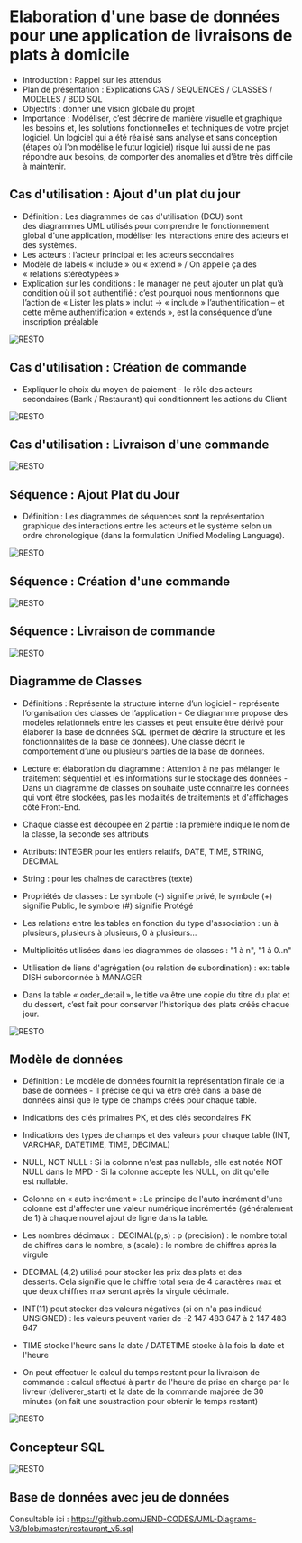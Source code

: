# Elaboration d'une base de données pour une application de livraisons de plats à domicile

- Introduction : Rappel sur les attendus
- Plan de présentation : Explications CAS / SEQUENCES / CLASSES / MODELES / BDD SQL
- Objectifs : donner une vision globale du projet
- Importance : Modéliser, c’est décrire de manière visuelle et graphique les besoins et, les solutions fonctionnelles et techniques de votre projet logiciel. Un logiciel qui a été réalisé sans analyse et sans conception (étapes où l’on modélise le futur logiciel) risque lui aussi de ne pas répondre aux besoins, de comporter des anomalies et d’être très difficile à maintenir.

## Cas d'utilisation : Ajout d'un plat du jour

- Définition : Les diagrammes de cas d'utilisation (DCU) sont des diagrammes UML utilisés pour comprendre le fonctionnement global d'une application, modéliser les interactions entre des acteurs et des systèmes.
- Les acteurs : l’acteur principal et les acteurs secondaires
- Modèle de labels « include » ou « extend » / On appelle ça des « relations stéréotypées » 
- Explication sur les conditions : le manager ne peut ajouter un plat qu’à condition où il soit authentifié : c’est pourquoi nous mentionnons que l’action de « Lister les plats » inclut -> « include » l’authentification – et cette même authentification « extends », est la conséquence d’une inscription préalable

![RESTO](https://raw.githubusercontent.com/JEND-CODES/UML-Diagrams-V3/master/Diagramme_Ajout_Plat_Jour_V4.png)

## Cas d'utilisation : Création de commande

- Expliquer le choix du moyen de paiement - le rôle des acteurs secondaires (Bank / Restaurant) qui conditionnent les actions du Client

![RESTO](https://raw.githubusercontent.com/JEND-CODES/UML-Diagrams-V3/master/Diagramme_Cr%C3%A9ation_Commande_V4.png)

## Cas d'utilisation : Livraison d'une commande

![RESTO](https://raw.githubusercontent.com/JEND-CODES/UML-Diagrams-V3/master/Diagramme_Livraison_Commande_V5.png)

## Séquence : Ajout Plat du Jour

- Définition : Les diagrammes de séquences sont la représentation graphique des interactions entre les acteurs et le système selon un ordre chronologique (dans la formulation Unified Modeling Language).

![RESTO](https://raw.githubusercontent.com/JEND-CODES/UML-Diagrams-V3/master/S%C3%A9quence_Ajout_Plat_du_jour_V1.png)

## Séquence : Création d'une commande

![RESTO](https://raw.githubusercontent.com/JEND-CODES/UML-Diagrams-V3/master/Sequence_Cr%C3%A9ation_de_Commande_v2.png)

## Séquence : Livraison de commande

![RESTO](https://raw.githubusercontent.com/JEND-CODES/UML-Diagrams-V3/master/S%C3%A9quence_Livraison_de_commande_V2.png)

## Diagramme de Classes

- Définitions : Représente la structure interne d’un logiciel - représente l’organisation des classes de l’application - Ce diagramme propose des modèles relationnels entre les classes et peut ensuite être dérivé pour élaborer la base de données SQL (permet de décrire la structure et les fonctionnalités de la base de données). Une classe décrit le comportement d’une ou plusieurs parties de la base de données.
- Lecture et élaboration du diagramme : Attention à ne pas mélanger le traitement séquentiel et les informations sur le stockage des données - Dans un diagramme de classes on souhaite juste connaître les données qui vont être stockées, pas les modalités de traitements et d'affichages côté Front-End.
- Chaque classe est découpée en 2 partie : la première indique le nom de la classe, la seconde ses attributs
- Attributs: INTEGER pour les entiers relatifs, DATE, TIME, STRING, DECIMAL
- String : pour les chaînes de caractères (texte)
- Propriétés de classes : Le symbole (–) signifie privé, le symbole (+) signifie Public, le symbole (#) signifie Protégé
- Les relations entre les tables en fonction du type d'association : un à plusieurs, plusieurs à plusieurs, 0 à plusieurs…
- Multiplicités utilisées dans les diagrammes de classes : "1 à n", "1 à 0..n"
- Utilisation de liens d'agrégation (ou relation de subordination) : ex: table DISH subordonnée à MANAGER

- Dans la table « order_detail », le title va être une copie du titre du plat et du dessert, c’est fait pour conserver l’historique des plats créés chaque jour.

![RESTO](https://raw.githubusercontent.com/JEND-CODES/UML-Diagrams-V3/master/Diagramme_de_Classes_V7.png)

## Modèle de données

- Définition : Le modèle de données fournit la représentation finale de la base de données - Il précise ce qui va être créé dans la base de données ainsi que le type de champs créés pour chaque table.
- Indications des clés primaires PK, et des clés secondaires FK
- Indications des types de champs et des valeurs pour chaque table (INT, VARCHAR, DATETIME, TIME, DECIMAL)
- NULL, NOT NULL : Si la colonne n'est pas nullable, elle est notée NOT NULL dans le MPD - Si la colonne accepte les NULL, on dit qu'elle est nullable. 
- Colonne en « auto incrément » : Le principe de l'auto incrément d'une colonne est d'affecter une valeur numérique incrémentée (généralement de 1) à chaque nouvel ajout de ligne dans la table. 
- Les nombres décimaux :  DECIMAL(p,s) : p (precision) : le nombre total de chiffres dans le nombre, s (scale) : le nombre de chiffres après la virgule
- DECIMAL (4,2) utilisé pour stocker les prix des plats et des desserts. Cela signifie que le chiffre total sera de 4 caractères max et que deux chiffres max seront après la virgule décimale.
- INT(11) peut stocker des valeurs négatives (si on n'a pas indiqué UNSIGNED) : les valeurs peuvent varier de -2 147 483 647 à 2 147 483 647 
- TIME stocke l'heure sans la date / DATETIME stocke à la fois la date et l'heure

- On peut effectuer le calcul du temps restant pour la livraison de commande : calcul effectué à partir de l'heure de prise en charge par le livreur (deliverer_start) et la date de la commande majorée de 30 minutes (on fait une soustraction pour obtenir le temps restant)


![RESTO](https://raw.githubusercontent.com/JEND-CODES/UML-Diagrams-V3/master/Mod%C3%A8le_de_Donn%C3%A9es_V5.png)

## Concepteur SQL

![RESTO](https://raw.githubusercontent.com/JEND-CODES/UML-Diagrams-V3/master/Concepteur_phpMyAdmin_BDD_V3.png)

## Base de données avec jeu de données

Consultable ici : https://github.com/JEND-CODES/UML-Diagrams-V3/blob/master/restaurant_v5.sql



